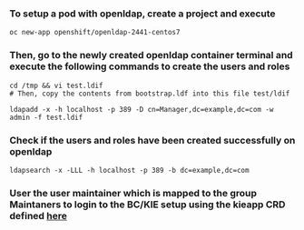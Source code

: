 ### To setup a pod with openldap, create a project and execute 
```oc new-app openshift/openldap-2441-centos7```

### Then, go to the newly created openldap container terminal and execute the following commands to create the users and roles

```
cd /tmp && vi test.ldif
# Then, copy the contents from bootstrap.ldf into this file test/ldif

ldapadd -x -h localhost -p 389 -D cn=Manager,dc=example,dc=com -w admin -f test.ldif 
```

### Check if the users and roles have been created successfully on openldap

```
ldapsearch -x -LLL -h localhost -p 389 -b dc=example,dc=com 
```
### User the user maintainer which is mapped to the group Maintaners to login to the BC/KIE setup using the kieapp CRD defined [here](https://github.com/bbalakriz/rhpam-openshift/blob/main/kie-app-yaml/kieapp-rhpam-authoring-with-openldap.yaml)

